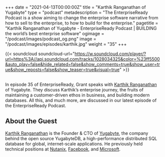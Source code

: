 +++
date = "2021-04-13T00:00:00Z"
title = "Karthik Ranganathan of Yugabyte"
type = "podcast"
metadescription = "The EnterpriseReady Podcast is a show aiming to change the enterprise software narrative from how to sell to the enterprise, to how to build for the enterprise."
pagetitle = "Karthik Ranganathan of Yugabyte - EnterpriseReady Podcast | BUILDING the world’s best enterprise software"
ogimage = "/podcast/images/podcast_og.png"
image = "/podcast/images/episodes/karthik.jpg"
weight = "35"
+++

{{< soundcloud soundcloud-url="https://w.soundcloud.com/player/?url=https%3A//api.soundcloud.com/tracks/1028034325&color=%23ff5500&auto_play=false&hide_related=false&show_comments=true&show_user=true&show_reposts=false&show_teaser=true&visual=true" >}}

\
In episode 35 of EnterpriseReady, Grant speaks with [Karthik Ranganathan](https://twitter.com/karthikr) of Yugabyte. They discuss Karthik’s enterprise journey, the fruits of maintaining a customer-driven ethos in business, and building modern databases. All this, and much more, are discussed in our latest episode of the EnterpriseReady Podcast.

## About the Guest 

[Karthik Ranganathan](https://twitter.com/karthikr) is the Founder & CTO of [Yugabyte](https://www.yugabyte.com/), the company behind the open source YugabyteDB, a high-performance distributed SQL database for global, internet-scale applications. He previously held technical positions at [Nutanix](https://www.nutanix.com/), [Facebook](https://www.facebook.com/), and [Microsoft](https://microsoft.com/).